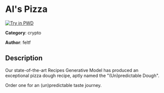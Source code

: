 # AI's Pizza

[![Try in PWD](https://raw.githubusercontent.com/play-with-docker/stacks/master/assets/images/button.png)](https://labs.play-with-docker.com/?stack=https://raw.githubusercontent.com/cybermouflons/CCSC-CTF-2023/master/crypto/ai-pizza/docker-compose.yml)


**Category**: crypto

**Author**: feltf

## Description

Our state-of-the-art Recipes Generative Model has produced an exceptional pizza dough recipe, aptly named the "(Un)predictable Dough".

Order one for an (un)predictable taste journey.
